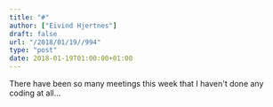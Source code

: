```yaml
---
title: "#"
author: ["Eivind Hjertnes"]
draft: false
url: "/2018/01/19//994"
type: "post"
date: 2018-01-19T01:00:00+01:00
---
```


There have been so many meetings this week that I haven't done any
coding at all...
